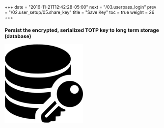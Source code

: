 +++
date = "2016-11-21T12:42:28-05:00"
next = "/03.userpass_login"
prev = "/02.user_setup/05.share_key"
title = "Save Key"
toc = true
weight = 26
+++

### Persist the encrypted, serialized TOTP key to long term storage (database)

![secure_db](images/secure_database.png)
